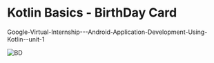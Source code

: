 # Kotlin Basics - BirthDay Card
Google-Virtual-Internship---Android-Application-Development-Using-Kotlin--unit-1

![BD](https://user-images.githubusercontent.com/52076713/187201415-4044b72e-0629-4c73-85f7-09e20afad6df.png)
